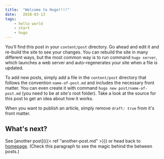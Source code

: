 ```yaml
---
title:  "Welcome to Hugo!!!!"
date:   2018-03-13
tags: 
    - hello world
    - start
    - hugo
---
```

You’ll find this post in your `content/post` directory. Go ahead and edit it and re-build the site to see your changes. You can rebuild the site in many different ways, but the most common way is to run command `hugo server`, which launches a web server and auto-regenerates your site when a file is updated.

To add new posts, simply add a file in the `content/post` directory that follows the convention `name-of-post.md` and includes the necessary front matter. You can even create it with command `hugo new post/name-of-post.md` (you need to be at site's root folder). Take a look at the source for this post to get an idea about how it works.

When you want to publish an article, simply remove `draft: true` from it's front matter.


## What's next?

See [another post]({{< ref "another-post.md" >}}) or head back to [homepage](../../). (Check this paragraph to see the magic behind the between posts.)




